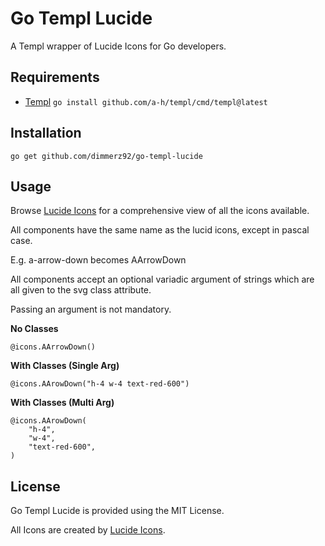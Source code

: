# Go Templ Lucide

A Templ wrapper of Lucide Icons for Go developers.

## Requirements

* [Templ](https://templ.guide/) `go install github.com/a-h/templ/cmd/templ@latest`

## Installation

`go get github.com/dimmerz92/go-templ-lucide`

## Usage

Browse [Lucide Icons](https://lucide.dev/icons/) for a comprehensive view of all the icons available.

All components have the same name as the lucid icons, except in pascal case.

E.g. a-arrow-down becomes AArrowDown

All components accept an optional variadic argument of strings which are all given to the svg class attribute.

Passing an argument is not mandatory.

**No Classes**
```templ
@icons.AArrowDown()
```

**With Classes (Single Arg)**
```templ
@icons.AArowDown("h-4 w-4 text-red-600")
```

**With Classes (Multi Arg)**
```templ
@icons.AArowDown(
    "h-4",
    "w-4",
    "text-red-600",
)
```
## License

Go Templ Lucide is provided using the MIT License.

All Icons are created by [Lucide Icons](https://github.com/lucide-icons/lucide).
